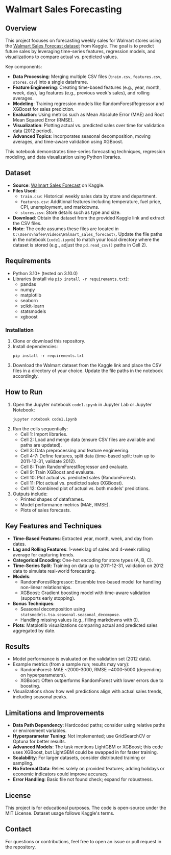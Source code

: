 # Walmart Sales Forecasting 

## Overview
This project focuses on forecasting weekly sales for Walmart stores using the [Walmart Sales Forecast dataset](https://www.kaggle.com/datasets/aslanahmedov/walmart-sales-forecast) from Kaggle. The goal is to predict future sales by leveraging time-series features, regression models, and visualizations to compare actual vs. predicted values.

Key components:
- **Data Processing**: Merging multiple CSV files (`train.csv`, `features.csv`, `stores.csv`) into a single dataframe.
- **Feature Engineering**: Creating time-based features (e.g., year, month, week, day), lag features (e.g., previous week's sales), and rolling averages.
- **Modeling**: Training regression models like RandomForestRegressor and XGBoost for sales prediction.
- **Evaluation**: Using metrics such as Mean Absolute Error (MAE) and Root Mean Squared Error (RMSE).
- **Visualization**: Plotting actual vs. predicted sales over time for validation data (2012 period).
- **Advanced Topics**: Incorporates seasonal decomposition, moving averages, and time-aware validation using XGBoost.

This notebook demonstrates time-series forecasting techniques, regression modeling, and data visualization using Python libraries.

## Dataset
- **Source**: [Walmart Sales Forecast](https://www.kaggle.com/datasets/aslanahmedov/walmart-sales-forecast) on Kaggle.
- **Files Used**:
  - `train.csv`: Historical weekly sales data by store and department.
  - `features.csv`: Additional features including temperature, fuel price, CPI, unemployment, and markdowns.
  - `stores.csv`: Store details such as type and size.
- **Download**: Obtain the dataset from the provided Kaggle link and extract the CSV files.
- **Note**: The code assumes these files are located in `C:\Users\hafee\Videos\Walmart_sales_forecast\`. Update the file paths in the notebook (`code1.ipynb`) to match your local directory where the dataset is stored (e.g., adjust the `pd.read_csv()` paths in Cell 2).

## Requirements
- Python 3.10+ (tested on 3.10.0)
- Libraries (install via `pip install -r requirements.txt`):
  - pandas
  - numpy
  - matplotlib
  - seaborn
  - scikit-learn
  - statsmodels
  - xgboost

### Installation
1. Clone or download this repository.
2. Install dependencies:
   ```
   pip install -r requirements.txt
   ```
3. Download the Walmart dataset from the Kaggle link and place the CSV files in a directory of your choice. Update the file paths in the notebook accordingly.

## How to Run
1. Open the Jupyter notebook `code1.ipynb` in Jupyter Lab or Jupyter Notebook:
   ```
   jupyter notebook code1.ipynb
   ```
2. Run the cells sequentially:
   - Cell 1: Import libraries.
   - Cell 2: Load and merge data (ensure CSV files are available and paths are updated).
   - Cell 3: Data preprocessing and feature engineering.
   - Cell 4-7: Define features, split data (time-based split: train up to 2011-12-31, validate 2012).
   - Cell 8: Train RandomForestRegressor and evaluate.
   - Cell 9: Train XGBoost and evaluate.
   - Cell 10: Plot actual vs. predicted sales (RandomForest).
   - Cell 11: Plot actual vs. predicted sales (XGBoost).
   - Cell 12: Combined plot of actual vs. both models' predictions.
3. Outputs include:
   - Printed shapes of dataframes.
   - Model performance metrics (MAE, RMSE).
   - Plots of sales forecasts.

## Key Features and Techniques
- **Time-Based Features**: Extracted year, month, week, and day from dates.
- **Lag and Rolling Features**: 1-week lag of sales and 4-week rolling average for capturing trends.
- **Categorical Encoding**: One-hot encoding for store types (A, B, C).
- **Time-Series Split**: Training on data up to 2011-12-31, validation on 2012 data to simulate real-world forecasting.
- **Models**:
  - RandomForestRegressor: Ensemble tree-based model for handling non-linear relationships.
  - XGBoost: Gradient boosting model with time-aware validation (supports early stopping).
- **Bonus Techniques**:
  - Seasonal decomposition using `statsmodels.tsa.seasonal.seasonal_decompose`.
  - Handling missing values (e.g., filling markdowns with 0).
- **Plots**: Matplotlib visualizations comparing actual and predicted sales aggregated by date.

## Results
- Model performance is evaluated on the validation set (2012 data).
- Example metrics (from a sample run; results may vary):
  - RandomForest: MAE ~2000-3000, RMSE ~4000-5000 (depending on hyperparameters).
  - XGBoost: Often outperforms RandomForest with lower errors due to boosting.
- Visualizations show how well predictions align with actual sales trends, including seasonal peaks.

## Limitations and Improvements
- **Data Path Dependency**: Hardcoded paths; consider using relative paths or environment variables.
- **Hyperparameter Tuning**: Not implemented; use GridSearchCV or Optuna for better results.
- **Advanced Models**: The task mentions LightGBM or XGBoost; this code uses XGBoost, but LightGBM could be swapped in for faster training.
- **Scalability**: For larger datasets, consider distributed training or sampling.
- **No External Data**: Relies solely on provided features; adding holidays or economic indicators could improve accuracy.
- **Error Handling**: Basic file not found check; expand for robustness.

## License
This project is for educational purposes. The code is open-source under the MIT License. Dataset usage follows Kaggle's terms.

## Contact
For questions or contributions, feel free to open an issue or pull request in the repository.
